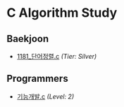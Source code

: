 # C Algorithm Study

<!-- AUTO-INDEX:START -->
## Baekjoon
- [1181_단어정렬.c](baekjoon/Silver/1181_단어정렬.c) _(Tier: Silver)_

## Programmers
- [기능개발.c](programmers/Level2/기능개발.c) _(Level: 2)_

<!-- AUTO-INDEX:END -->
